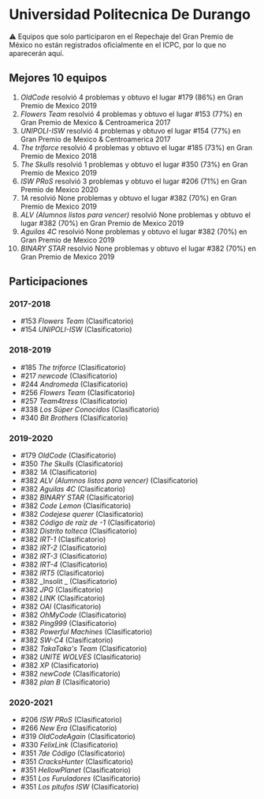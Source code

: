 # Universidad Politecnica De Durango

:warning: Equipos que solo participaron en el Repechaje del Gran Premio de México no están registrados oficialmente en el ICPC, por lo que no aparecerán aquí.

## Mejores 10 equipos

1. _OldCode_ resolvió 4 problemas y obtuvo el lugar #179 (86%) en Gran Premio de Mexico 2019
1. _Flowers Team_ resolvió 4 problemas y obtuvo el lugar #153 (77%) en Gran Premio de Mexico & Centroamerica 2017
1. _UNIPOLI-ISW_ resolvió 4 problemas y obtuvo el lugar #154 (77%) en Gran Premio de Mexico & Centroamerica 2017
1. _The triforce_ resolvió 4 problemas y obtuvo el lugar #185 (73%) en Gran Premio de Mexico 2018
1. _The Skulls_ resolvió 1 problemas y obtuvo el lugar #350 (73%) en Gran Premio de Mexico 2019
1. _ISW PRoS_ resolvió 3 problemas y obtuvo el lugar #206 (71%) en Gran Premio de Mexico 2020
1. _1A_ resolvió None problemas y obtuvo el lugar #382 (70%) en Gran Premio de Mexico 2019
1. _ALV (Alumnos listos para vencer)_ resolvió None problemas y obtuvo el lugar #382 (70%) en Gran Premio de Mexico 2019
1. _Aguilas 4C_ resolvió None problemas y obtuvo el lugar #382 (70%) en Gran Premio de Mexico 2019
1. _BINARY STAR_ resolvió None problemas y obtuvo el lugar #382 (70%) en Gran Premio de Mexico 2019

## Participaciones

### 2017-2018

- #153 _Flowers Team_ (Clasificatorio)
- #154 _UNIPOLI-ISW_ (Clasificatorio)

### 2018-2019

- #185 _The triforce_ (Clasificatorio)
- #217 _newcode_ (Clasificatorio)
- #244 _Andromeda_ (Clasificatorio)
- #256 _Flowers Team_ (Clasificatorio)
- #257 _Team4tress_ (Clasificatorio)
- #338 _Los Súper Conocidos_ (Clasificatorio)
- #340 _Bit Brothers_ (Clasificatorio)

### 2019-2020

- #179 _OldCode_ (Clasificatorio)
- #350 _The Skulls_ (Clasificatorio)
- #382 _1A_ (Clasificatorio)
- #382 _ALV (Alumnos listos para vencer)_ (Clasificatorio)
- #382 _Aguilas 4C_ (Clasificatorio)
- #382 _BINARY STAR_ (Clasificatorio)
- #382 _Code Lemon_ (Clasificatorio)
- #382 _Codejese querer_ (Clasificatorio)
- #382 _Código de raíz de -1_ (Clasificatorio)
- #382 _Distrito tolteca_ (Clasificatorio)
- #382 _IRT-1_ (Clasificatorio)
- #382 _IRT-2_ (Clasificatorio)
- #382 _IRT-3_ (Clasificatorio)
- #382 _IRT-4_ (Clasificatorio)
- #382 _IRT5_ (Clasificatorio)
- #382 _Insolit _ (Clasificatorio)
- #382 _JPG_ (Clasificatorio)
- #382 _LINK_ (Clasificatorio)
- #382 _OAI_ (Clasificatorio)
- #382 _OhMyCode_ (Clasificatorio)
- #382 _Ping999_ (Clasificatorio)
- #382 _Powerful Machines_ (Clasificatorio)
- #382 _SW-C4_ (Clasificatorio)
- #382 _TakaTaka's Team_ (Clasificatorio)
- #382 _UNITE WOLVES_ (Clasificatorio)
- #382 _XP_ (Clasificatorio)
- #382 _newCode_ (Clasificatorio)
- #382 _plan B_ (Clasificatorio)

### 2020-2021

- #206 _ISW PRoS_ (Clasificatorio)
- #266 _New Era_ (Clasificatorio)
- #319 _OldCodeAgain_ (Clasificatorio)
- #330 _FelixLink_ (Clasificatorio)
- #351 _7de Código_ (Clasificatorio)
- #351 _CracksHunter_ (Clasificatorio)
- #351 _HellowPlanet_ (Clasificatorio)
- #351 _Los Furuladores_ (Clasificatorio)
- #351 _Los pitufos ISW_ (Clasificatorio)



